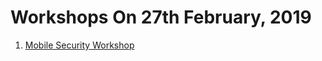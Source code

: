 # Workshops On 27th February, 2019

1. [Mobile Security Workshop](https://www.owaspseasides.com/~/drafts/-LVHNw-9DZ_spjVnmkBn/primary/events/android-security-training)

